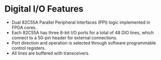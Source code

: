 # Digital I/O Features

* Dual 82C55A Parallel Peripheral Interfaces \(PPI\) logic implemented in FPGA cores. 
* Each 82C55A has three 8-bit I/O ports for a total of 48 DIO lines, which connect to a 50-pin header for external connections. 
* Port direction and operation is selected through software programmable control registers.
* All lines are buffered with transceivers.

